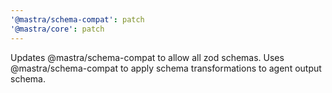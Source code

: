 ```yaml
---
'@mastra/schema-compat': patch
'@mastra/core': patch
---
```


Updates @mastra/schema-compat to allow all zod schemas. Uses @mastra/schema-compat to apply schema transformations to agent output schema.
